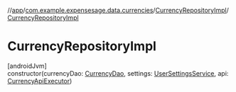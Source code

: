 //[app](../../../index.md)/[com.example.expensesage.data.currencies](../index.md)/[CurrencyRepositoryImpl](index.md)/[CurrencyRepositoryImpl](-currency-repository-impl.md)

# CurrencyRepositoryImpl

[androidJvm]\
constructor(currencyDao: [CurrencyDao](../-currency-dao/index.md), settings: [UserSettingsService](../../com.example.expensesage.data/-user-settings-service/index.md), api: [CurrencyApiExecutor](../../com.example.expensesage.network/-currency-api-executor/index.md))
